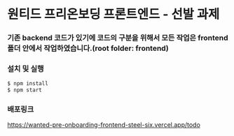 # 원티드 프리온보딩 프론트엔드 - 선발 과제

### 기존 backend 코드가 있기에 코드의 구분을 위해서 모든 작업은 frontend 폴더 안에서 작업하였습니다.(root folder: frontend)


### 설치 및 실행

```zsh
$ npm install
$ npm start
```

### 배포링크
https://wanted-pre-onboarding-frontend-steel-six.vercel.app/todo
